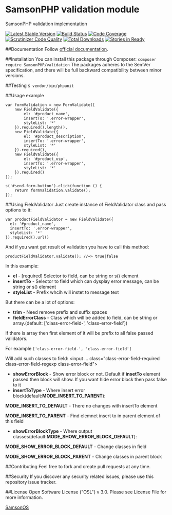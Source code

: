 # SamsonPHP validation module
 
SamsonPHP validation implementation

[![Latest Stable Version](https://poser.pugx.org/SamsonPHP/validation/v/stable.svg)](https://packagist.org/packages/SamsonPHP/validation)
[![Build Status](https://scrutinizer-ci.com/g/SamsonPHP/validation/badges/build.png?b=master)](https://scrutinizer-ci.com/g/SamsonPHP/validation/build-status/master)
[![Code Coverage](https://scrutinizer-ci.com/g/SamsonPHP/validation/badges/coverage.png?b=master)](https://scrutinizer-ci.com/g/SamsonPHP/validation/?branch=master)
[![Scrutinizer Code Quality](https://scrutinizer-ci.com/g/SamsonPHP/validation/badges/quality-score.png?b=master)](https://scrutinizer-ci.com/g/SamsonPHP/validation/?branch=master) 
[![Total Downloads](https://poser.pugx.org/SamsonPHP/validation/downloads.svg)](https://packagist.org/packages/SamsonPHP/validation)
[![Stories in Ready](https://badge.waffle.io/SamsonPHP/validation.png?label=ready&title=Ready)](https://waffle.io/SamsonPHP/validation)

##Documentation
Follow [official documentation](http://github.com/SamsonPHP/validation/blob/master/docs/Index.md).
 
##Installation
You can install this package through Composer:
```composer require SamsonPHP/validation```
The packages adheres to the SemVer specification, and there will be full backward compatibility between minor versions.

##Testing
```$ vendor/bin/phpunit```

##Usage example
```
var formValidation = new FormValidate([
    new FieldValidate({
        el: '#product_name',
        insertTo: '.error-wrapper',
        styleList: '*'
    }).required().length(),
    new FieldValidate({
        el: '#product_description',
        insertTo: '.error-wrapper',
        styleList: '*'
    }).required(),
    new FieldValidate({
        el: '#product_usp',
        insertTo: '.error-wrapper',
        styleList: '*'
    }).required()
]);

s('#send-form-button').click(function () {
    return formValidation.validate();
});
```

##Using FieldValidator
Just create instance of FieldValidator class and pass options to it:

```
var productFieldValidator = new FieldValidate({
  el: '#product_name',
  insertTo: '.error-wrapper',
  styleList: '*'
}).required().url()
```

And if you want get result of validation you have to call this method:

```
productFieldValidator.validate(); //=> true|false
```

In this example:

* __el__ - [required] Selector to field, can be string or s() element
* __insertTo__ - Selector to field which can dysplay error message, can be string or s() element
* __styleList__ - Prefix whcih will instet to message text

But there can be a lot of options:

* __trim__ - Need remove prefix and suffix spaces
* __fieldErrorClass__ - Class which will be added to field, can be string or array.(default: ['class-error-field-', 'class-error-field'])

If there is array then first element of it will be prefix to all false passed validators.

For example ``` ['class-error-field-', 'class-error-field'] ``` 

Will add such classes to field: <input ... class="class-error-field-required class-error-field-regexp class-error-field">

* __showErrorBlock__ - Show error block or not. Default if __insetTo__ element passed then block will show. If you want hide error block then pass false to it
* __insertToType__ - Where insert error block(default:__MODE_INSERT_TO_PARENT__):

 __MODE_INSERT_TO_DEFAULT__ - There no changes with insertTo element

 __MODE_INSERT_TO_PARENT__ - Find elemnet insert to in parent element of this field

* __showErrorBlockType__ - Where output classes(default:__MODE_SHOW_ERROR_BLOCK_DEFAULT__):

 __MODE_SHOW_ERROR_BLOCK_DEFAULT__ - Change classes in field
 
 __MODE_SHOW_ERROR_BLOCK_PARENT__ - Change classes in parent block 



##Contributing
Feel free to fork and create pull requests at any time.

##Security
If you discover any security related issues, please use this repository issue tracker.

##License
Open Software License ("OSL") v 3.0. Please see License File for more information.
 
[SamsonOS](http://samsonos.com)
